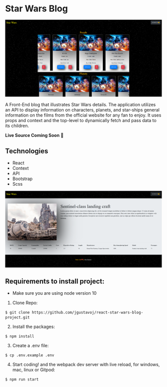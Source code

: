 # Star Wars Blog


<p align="center">
<img src="https://github.com/jgustavoj/portfolio-v1/blob/master/images/project-3/star-wars.png" />
</p>
<p> A Front-End blog that illustrates Star Wars details. The application utilizes an API to display information on characters, planets, and star-ships general information on the films from the official website for any fan to enjoy. It uses props and context and the top-level to dynamically fetch and pass data to its children.</p>


 **Live Source Coming Soon** :raised_hands:

## Technologies

  * React
  * Context
  * API
  * Bootstrap
  * Scss  
  

<img src="https://github.com/jgustavoj/portfolio-v1/blob/master/images/project-3/star-wars-2.png" />


## Requirements to install project:

- Make sure you are using node version 10

1. Clone Repo:
```
$ git clone https://github.com/jgustavoj/react-star-wars-blog-project.git
```
2. Install the packages:
```
$ npm install
```
3. Create a .env file:
```
$ cp .env.example .env
```
4. Start coding! and the webpack dev server with live reload, for windows, mac, linux or Gitpod:

```bash
$ npm run start
```

